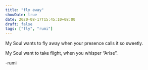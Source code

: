```yaml
---
title: "fly away"
showDate: true
date: 2020-08-17T15:45:10+08:00
draft: false
tags: ["fly", "rumi"]
---
```


My Soul wants to fly away
when your presence calls it so sweetly.

My Soul want to take flight,
when you whisper “Arise”. 

-rumi
